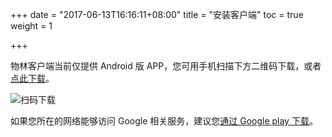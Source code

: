 +++
date = "2017-06-13T16:16:11+08:00"
title = "安装客户端"
toc = true
weight = 1

+++

物林客户端当前仅提供 Android 版 APP，您可用手机扫描下方二维码下载，或者[点此下载][latest_app_url]。

![扫码下载][qr_code]



如果您所在的网络能够访问 Google 相关服务，建议您[通过 Google play 下载][app_play_url]。






[latest_app_url]: http://storage.woolyn.net.cn/source/bin/latest.apk  "物林APP最新版"
[app_play_url]: https://play.google.com/store/apps/details?id=net.woolyn.app "下载物林APP，请到Google Play"
[qr_code]: /images/app_qr.png
[play_logo]: /images/app_play.png?width=160

